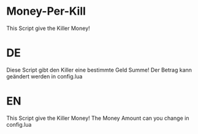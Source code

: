 # Money-Per-Kill
This Script give the Killer Money!

# DE
Diese Script gibt den Killer eine bestimmte Geld Summe!
Der Betrag kann geändert werden in config.lua

# EN
This Script give the Killer Money!
The Money Amount can you change in config.lua
